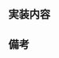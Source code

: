 <!-- I want to review in Japanese. -->

## 実装内容

## 備考


<!-- for GitHub Copilot review rule -->
<!-- レビューする際には、以下のprefix(接頭辞)を付け、この文字以外のprefixは使用しないこと
指摘事項はコメントにて投稿すること  
[MUST]: → からなず変更して(バグ・パフォーマンス・セキュリティー関連など)   
[IMO]: → 自分の意見だとこうだけど修正必須ではない
[NITS]: → 軽微な指摘
[Q]: → 質問  
[FYI]: → 参考情報  
[CON]: → 確認してほしいこと
-->
<!-- for GitHub Copilot review rule-->
<!-- I want to review in Japanese. -->
